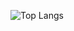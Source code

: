 ![Top Langs](https://github-readme-stats.vercel.app/api/top-langs/?username=NghiXH&theme=graywhite)
